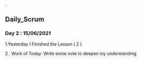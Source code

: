 .

## Daily_Scrum



### Day 2 : 15/06/2021


1.Yesterday I Finished the  Lesson ( 2 )

2 . Work of Today: Write some note to deepen my understanding
